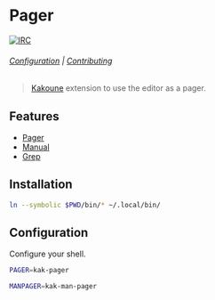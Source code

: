 # Pager

[![IRC][IRC Badge]][IRC]

###### [Configuration](#configuration) | [Contributing](CONTRIBUTING)

> [Kakoune] extension to use the editor as a pager.

## Features

- [Pager](bin/kak-pager)
- [Manual](bin/kak-man-pager)
- [Grep](bin/kak-grep-pager)

## Installation

``` sh
ln --symbolic $PWD/bin/* ~/.local/bin/
```

## Configuration

Configure your shell.

``` sh
PAGER=kak-pager
```

``` sh
MANPAGER=kak-man-pager
```

[Kakoune]: http://kakoune.org
[IRC]: https://webchat.freenode.net?channels=kakoune
[IRC Badge]: https://img.shields.io/badge/IRC-%23kakoune-blue.svg
